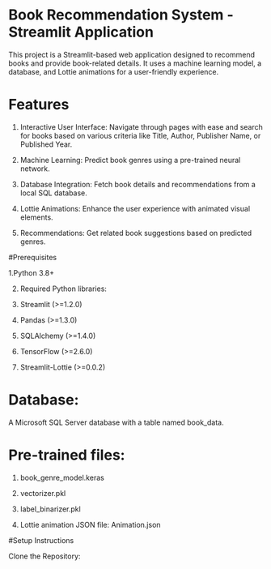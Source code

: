# Book Recommendation System - Streamlit Application

This project is a Streamlit-based web application designed to recommend books and provide book-related details. It uses a machine learning model, a database, and Lottie animations for a user-friendly experience.

# Features

 1. Interactive User Interface: Navigate through pages with ease and search for books based on various criteria like Title, Author, Publisher Name, or Published Year.

 2. Machine Learning: Predict book genres using a pre-trained neural network.

 3. Database Integration: Fetch book details and recommendations from a local SQL database.

 4. Lottie Animations: Enhance the user experience with animated visual elements.

 5. Recommendations: Get related book suggestions based on predicted genres.

#Prerequisites

 1.Python 3.8+

 2. Required Python libraries:

 3. Streamlit (>=1.2.0)

 4. Pandas (>=1.3.0)

 5. SQLAlchemy (>=1.4.0)

 6. TensorFlow (>=2.6.0)

 7. Streamlit-Lottie (>=0.0.2)

 # Database:

 A Microsoft SQL Server database with a table named book_data.

 # Pre-trained files:

  1. book_genre_model.keras

  2. vectorizer.pkl

  3. label_binarizer.pkl

  4. Lottie animation JSON file: Animation.json

#Setup Instructions

Clone the Repository:
 


 
